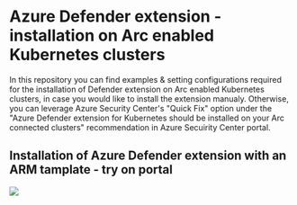 
# Azure Defender extension - installation on Arc enabled Kubernetes clusters
In this repository you can find examples & setting configurations required for the installation of Defender extension on Arc enabled Kubernetes clusters, in case you would like to install the extension manualy. 
Otherwise, you can leverage Azure Security Center's "Quick Fix" option under the "Azure Defender extension for Kubernetes should be installed on your Arc connected clusters" recommendation in Azure Secuirity Center portal. 

## Installation of Azure Defender extension with an ARM tamplate - try on portal
<a href="https://portal.azure.com/#create/Microsoft.Template/uri/https%3A%2F%2Fraw.githubusercontent.com%2FAzure%2FAzure-Security-Center%2Fmain%2FPricing%20%26%20Settings%2FDefender%20for%20Kubernetes%2FDefender%20extension%20installation%20examples%2Fazure-defender-extension-arm-template.json" target="_blank">
    <img src="https://aka.ms/deploytoazurebutton"/>
</a>
